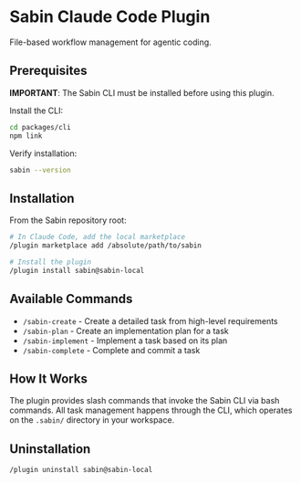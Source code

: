 # Sabin Claude Code Plugin

File-based workflow management for agentic coding.

## Prerequisites

**IMPORTANT**: The Sabin CLI must be installed before using this plugin.

Install the CLI:
```bash
cd packages/cli
npm link
```

Verify installation:
```bash
sabin --version
```

## Installation

From the Sabin repository root:

```bash
# In Claude Code, add the local marketplace
/plugin marketplace add /absolute/path/to/sabin

# Install the plugin
/plugin install sabin@sabin-local
```

## Available Commands

- `/sabin-create` - Create a detailed task from high-level requirements
- `/sabin-plan` - Create an implementation plan for a task
- `/sabin-implement` - Implement a task based on its plan
- `/sabin-complete` - Complete and commit a task

## How It Works

The plugin provides slash commands that invoke the Sabin CLI via bash commands. All task management happens through the CLI, which operates on the `.sabin/` directory in your workspace.

## Uninstallation

```bash
/plugin uninstall sabin@sabin-local
```
